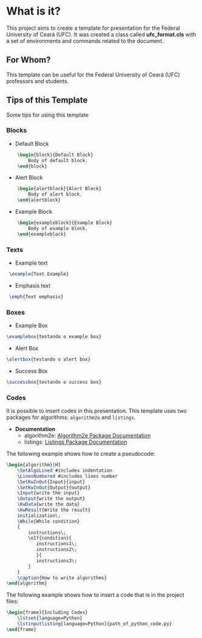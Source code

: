 # What is it?

This project aims to create a template for presentation for the Federal University of Ceará (UFC). It was created a class called **ufc_format.cls** with a set of environments and commands related to the document.

## For Whom?
This template can be useful for the Federal University of Ceará (UFC) professors and students.

## Tips of this Template
Some tips for using this template

### Blocks

- Default Block
```tex
    \begin{block}{Default Block}
        Body of default block.
    \end{block}
```

- Alert Block
```tex
    \begin{alertblock}{Alert Block}
        Body of alert block.
    \end{alertblock}
```

- Example Block
```tex
    \begin{exampleblock}{Example Block}
        Body of example block.
    \end{exampleblock}
```

### Texts

- Example text
```tex
 \example{Text Example}
```

- Emphasis text
```tex
 \emph{Text emphasis}
```

### Boxes

- Example Box

```tex
\examplebox{testando o example box}
```

- Alert Box

```tex
\alertbox{testando o alert box}
```

- Success Box

```tex
\successbox{testando o success box}
```

### Codes
It is possible to insert codes in this presentation. This template uses two packages for algorithms: `algorithm2e` and `listings`. 

- **Documentation** 
  - algorithm2e: [Algorithm2e Package Documentation](http://linorg.usp.br/CTAN/macros/latex/contrib/algorithm2e/doc/algorithm2e.pdf)
  - listings: [Listings Package Documentation](http://linorg.usp.br/CTAN/macros/latex/contrib/listings/listings.pdf)

The following example shows how to create a pseudocode:
```tex
\begin{algorithm}[H]
    \SetAlgoLined #includes indentation
    \LinesNumbered #includes lines number
    \SetKwInOut{Input}{input}
    \SetKwInOut{Output}{output}
    \Input{write the input}
    \Output{write the output}
    \KwData{write the data}
    \KwResult{Write the result}
    initialization\;
    \While{While condition}
    {
        instructions\;
        \eIf{condition}{
           instructions1\;
           instructions2\;
           }{
           instructions3\;
        }
    } 
    \caption{How to write algorithms}
\end{algorithm}
```

The following example shows how to insert a code that is in the project files:

```tex
\begin{frame}{Including Codes}
    \lstset{language=Python}
    \lstinputlisting[language=Python]{path_of_python_code.py}
\end{frame}
```